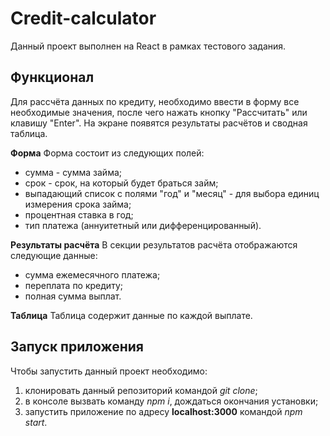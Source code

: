 # Credit-calculator

Данный проект выполнен на React в рамках тестового задания.

## Функционал
Для рассчёта данных по кредиту, необходимо ввести в форму все необходимые значения, после чего нажать кнопку "Рассчитать" или клавишу "Enter". На экране появятся результаты расчётов и сводная таблица.

**Форма**
Форма состоит из следующих полей: 
- сумма - сумма займа;
- срок - срок, на который будет браться займ;
- выпадающий список с полями "год" и "месяц" - для выбора единиц измерения срока займа;
- процентная ставка в год;
- тип платежа (аннуитетный или дифференцированный).

**Результаты расчёта**
В секции результатов расчёта отображаются следующие данные:
- сумма ежемесячного платежа;
- переплата по кредиту;
- полная сумма выплат.

**Таблица**
Таблица содержит данные по каждой выплате.


## Запуск приложения

Чтобы запустить данный проект необходимо:
1. клонировать данный репозиторий командой *git clone*;
2. в консоле вызвать команду *npm i*, дождаться окончания установки;
3. запустить приложение по адресу **localhost:3000** командой *npm start*.
